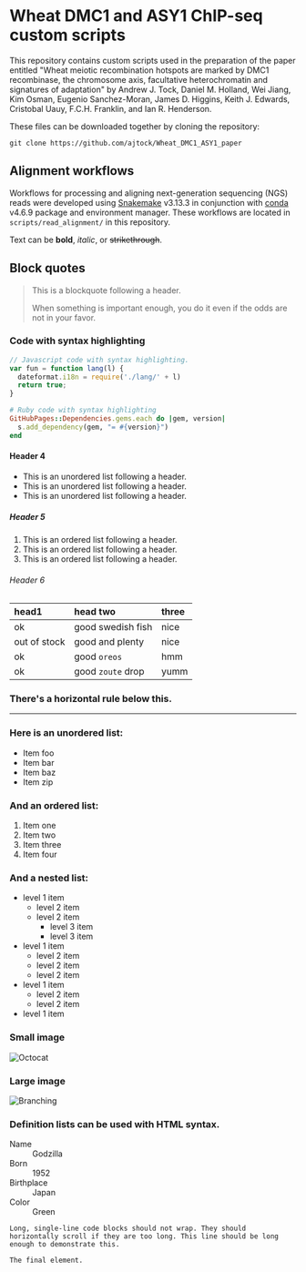 # Wheat DMC1 and ASY1 ChIP-seq custom scripts

This repository contains custom scripts used in the preparation of the paper entitled "Wheat meiotic recombination hotspots are marked by DMC1 recombinase, the chromosome axis, facultative heterochromatin and signatures of adaptation" by Andrew J. Tock, Daniel M. Holland, Wei Jiang, Kim Osman, Eugenio Sanchez-Moran, James D. Higgins, Keith J. Edwards, Cristobal Uauy, F.C.H. Franklin, and Ian R. Henderson.

These files can be downloaded together by cloning the repository:

```
git clone https://github.com/ajtock/Wheat_DMC1_ASY1_paper
```

## Alignment workflows

Workflows for processing and aligning next-generation sequencing (NGS) reads were developed using [Snakemake](https://snakemake.readthedocs.io/en/stable/) v3.13.3 in conjunction with [conda](https://conda.io/en/latest/) v4.6.9 package and environment manager. These workflows are located in `scripts/read_alignment/` in this repository.

Text can be **bold**, _italic_, or ~~strikethrough~~.


## Block quotes

> This is a blockquote following a header.
>
> When something is important enough, you do it even if the odds are not in your favor.

### Code with syntax highlighting

```js
// Javascript code with syntax highlighting.
var fun = function lang(l) {
  dateformat.i18n = require('./lang/' + l)
  return true;
}
```

```ruby
# Ruby code with syntax highlighting
GitHubPages::Dependencies.gems.each do |gem, version|
  s.add_dependency(gem, "= #{version}")
end
```

#### Header 4

*   This is an unordered list following a header.
*   This is an unordered list following a header.
*   This is an unordered list following a header.

##### Header 5

1.  This is an ordered list following a header.
2.  This is an ordered list following a header.
3.  This is an ordered list following a header.

###### Header 6

| head1        | head two          | three |
|:-------------|:------------------|:------|
| ok           | good swedish fish | nice  |
| out of stock | good and plenty   | nice  |
| ok           | good `oreos`      | hmm   |
| ok           | good `zoute` drop | yumm  |

### There's a horizontal rule below this.

* * *

### Here is an unordered list:

*   Item foo
*   Item bar
*   Item baz
*   Item zip

### And an ordered list:

1.  Item one
1.  Item two
1.  Item three
1.  Item four

### And a nested list:

- level 1 item
  - level 2 item
  - level 2 item
    - level 3 item
    - level 3 item
- level 1 item
  - level 2 item
  - level 2 item
  - level 2 item
- level 1 item
  - level 2 item
  - level 2 item
- level 1 item

### Small image

![Octocat](https://github.githubassets.com/images/icons/emoji/octocat.png)

### Large image

![Branching](https://guides.github.com/activities/hello-world/branching.png)


### Definition lists can be used with HTML syntax.

<dl>
<dt>Name</dt>
<dd>Godzilla</dd>
<dt>Born</dt>
<dd>1952</dd>
<dt>Birthplace</dt>
<dd>Japan</dd>
<dt>Color</dt>
<dd>Green</dd>
</dl>

```
Long, single-line code blocks should not wrap. They should horizontally scroll if they are too long. This line should be long enough to demonstrate this.
```

```
The final element.
```
